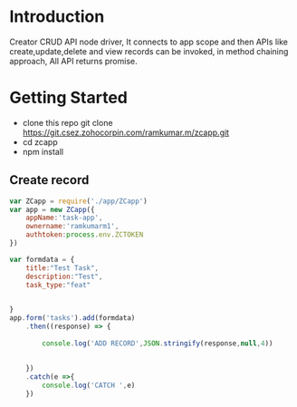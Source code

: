 # Introduction
Creator CRUD API node driver, It connects to app scope and then APIs like create,update,delete and view records can be invoked, in method chaining approach, All API returns promise.

# Getting Started

* clone this repo git clone https://git.csez.zohocorpin.com/ramkumar.m/zcapp.git
* cd zcapp
* npm install

## Create record 

```javascript
var ZCapp = require('./app/ZCapp')
var app = new ZCapp({
	appName:'task-app',
	ownername:'ramkumarm1',
	authtoken:process.env.ZCTOKEN
})

var formdata = {
	title:"Test Task",
	description:"Test",
	task_type:"feat"
	

}
app.form('tasks').add(formdata)
	.then((response) => {
		
		console.log('ADD RECORD',JSON.stringify(response,null,4))
		
	
	})
	.catch(e =>{
		console.log('CATCH ',e)
	})
```


